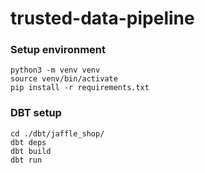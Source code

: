 # trusted-data-pipeline


### Setup environment

```
python3 -m venv venv
source venv/bin/activate
pip install -r requirements.txt

```

### DBT setup

```
cd ./dbt/jaffle_shop/
dbt deps
dbt build
dbt run
```